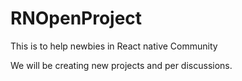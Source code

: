 # RNOpenProject
This is to help newbies in React native Community 

We will be creating new projects and per discussions.
